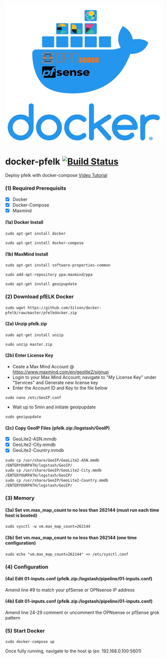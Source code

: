 ![pfelk dashboard](https://github.com/3ilson/docker-pfelk/blob/master/pfelk%2Bdocker.jpg)
# docker-pfelk [![Build Status](https://travis-ci.org/3ilson/docker-pfelk.svg?branch=master)](https://travis-ci.org/3ilson/docker-pfelk)
Deploy pfelk with docker-compose [Video Tutorial](https://www.youtube.com/watch?v=xl0v9h8RXBc) 

### (1) Required Prerequisits 
- [X] Docker 
- [X] Docker-Compose
- [X] Maxmind 

#### (1a) Docker Install
```
sudo apt-get install docker
```
```
sudo apt-get install docker-compose
```
#### (1b) MaxMind Install
```
sudo apt-get install software-properties-common
```
```
sudo add-apt-repository ppa:maxmind/ppa
```
```
sudo apt-get install geoipupdate
```
### (2) Download pfELK Docker
```
sudo wget https://github.com/3ilson/docker-pfelk/raw/master/pfelkdocker.zip
```
#### (2a) Unzip pfelk.zip
```
sudo apt-get install unzip
```
```
sudo unzip master.zip
```
#### (2b) Enter License Key
- Ceate a Max Mind Account @ https://www.maxmind.com/en/geolite2/signup
- Login to your Max Mind Account; navigate to "My License Key" under "Services" and Generate new license key
- Enter the Account ID and Key to the file below
```
sudo nano /etc/GeoIP.conf
```
- Wait up to 5min and initiate geoipupdate
```
sudo geoipupdate
```
#### (2c) Copy GeoIP Files (pfelk.zip:/logstash/GeoIP)
- [X] GeoLite2-ASN.mmdb 
- [X] GeoLite2-City.mmdb
- [X] GeoLite2-Country.mmdb 
```
sudo cp /usr/share/GeoIP/GeoLite2-ASN.mmdb /ENTERYOURPATH/logstash/GeoIP/
sudo cp /usr/share/GeoIP/GeoLite2-City.mmdb /ENTERYOURPATH/logstash/GeoIP/
sudo cp /usr/share/GeoIP/GeoLite2-Country.mmdb /ENTERYOURPATH/logstash/GeoIP/
```
### (3) Memory 
#### (3a) Set vm.max_map_count to no less than 262144 (must run each time host is booted)
```
sudo sysctl -w vm.max_map_count=262144
```
#### (3b) Set vm.max_map_count to no less than 262144 (one time configuration) 
```
sudo echo "vm.max_map_count=262144" >> /etc/sysctl.conf
```
### (4) Configuration
#### (4a) Edit 01-inputs.conf (pfelk.zip:/logstash/pipeline/01-inputs.conf)
Amend line #9 to match your pfSense or OPNsense IP address
#### (4b) Edit 01-inputs.conf (pfelk.zip:/logstash/pipeline/01-inputs.conf)
Amend line 24-29 comment or uncomment the OPNsense or pfSense grok pattern
### (5) Start Docker 
```
sudo docker-compose up
```
Once fully running, navigate to the host ip (ex: 192.168.0.100:5601)

